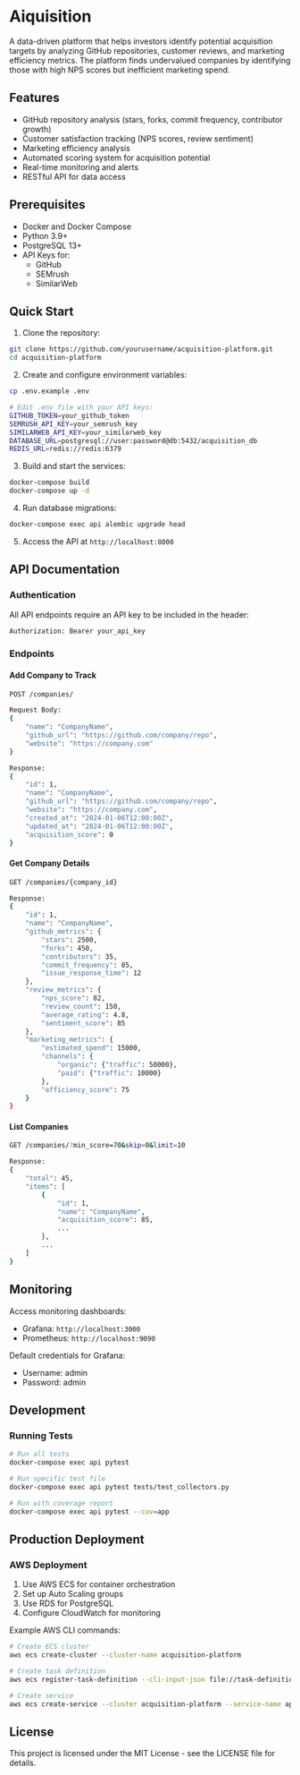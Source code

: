 # Aiquisition

A data-driven platform that helps investors identify potential acquisition targets by analyzing GitHub repositories, customer reviews, and marketing efficiency metrics. The platform finds undervalued companies by identifying those with high NPS scores but inefficient marketing spend.

## Features

- GitHub repository analysis (stars, forks, commit frequency, contributor growth)
- Customer satisfaction tracking (NPS scores, review sentiment)
- Marketing efficiency analysis
- Automated scoring system for acquisition potential
- Real-time monitoring and alerts
- RESTful API for data access

## Prerequisites

- Docker and Docker Compose
- Python 3.9+
- PostgreSQL 13+
- API Keys for:
  - GitHub
  - SEMrush
  - SimilarWeb

## Quick Start

1. Clone the repository:

```bash
git clone https://github.com/yourusername/acquisition-platform.git
cd acquisition-platform
```

2. Create and configure environment variables:

```bash
cp .env.example .env

# Edit .env file with your API keys:
GITHUB_TOKEN=your_github_token
SEMRUSH_API_KEY=your_semrush_key
SIMILARWEB_API_KEY=your_similarweb_key
DATABASE_URL=postgresql://user:password@db:5432/acquisition_db
REDIS_URL=redis://redis:6379
```

3. Build and start the services:

```bash
docker-compose build
docker-compose up -d
```

4. Run database migrations:

```bash
docker-compose exec api alembic upgrade head
```

5. Access the API at `http://localhost:8000`

## API Documentation

### Authentication

All API endpoints require an API key to be included in the header:

```bash
Authorization: Bearer your_api_key
```

### Endpoints

#### Add Company to Track

```bash
POST /companies/

Request Body:
{
    "name": "CompanyName",
    "github_url": "https://github.com/company/repo",
    "website": "https://company.com"
}

Response:
{
    "id": 1,
    "name": "CompanyName",
    "github_url": "https://github.com/company/repo",
    "website": "https://company.com",
    "created_at": "2024-01-06T12:00:00Z",
    "updated_at": "2024-01-06T12:00:00Z",
    "acquisition_score": 0
}
```

#### Get Company Details

```bash
GET /companies/{company_id}

Response:
{
    "id": 1,
    "name": "CompanyName",
    "github_metrics": {
        "stars": 2500,
        "forks": 450,
        "contributors": 35,
        "commit_frequency": 85,
        "issue_response_time": 12
    },
    "review_metrics": {
        "nps_score": 82,
        "review_count": 150,
        "average_rating": 4.8,
        "sentiment_score": 85
    },
    "marketing_metrics": {
        "estimated_spend": 15000,
        "channels": {
            "organic": {"traffic": 50000},
            "paid": {"traffic": 10000}
        },
        "efficiency_score": 75
    }
}
```

#### List Companies

```bash
GET /companies/?min_score=70&skip=0&limit=10

Response:
{
    "total": 45,
    "items": [
        {
            "id": 1,
            "name": "CompanyName",
            "acquisition_score": 85,
            ...
        },
        ...
    ]
}
```

## Monitoring

Access monitoring dashboards:

- Grafana: `http://localhost:3000`
- Prometheus: `http://localhost:9090`

Default credentials for Grafana:

- Username: admin
- Password: admin

## Development

### Running Tests

```bash
# Run all tests
docker-compose exec api pytest

# Run specific test file
docker-compose exec api pytest tests/test_collectors.py

# Run with coverage report
docker-compose exec api pytest --cov=app
```

## Production Deployment

### AWS Deployment

1. Use AWS ECS for container orchestration
2. Set up Auto Scaling groups
3. Use RDS for PostgreSQL
4. Configure CloudWatch for monitoring

Example AWS CLI commands:

```bash
# Create ECS cluster
aws ecs create-cluster --cluster-name acquisition-platform

# Create task definition
aws ecs register-task-definition --cli-input-json file://task-definition.json

# Create service
aws ecs create-service --cluster acquisition-platform --service-name api --task-definition api:1
```

## License

This project is licensed under the MIT License - see the LICENSE file for details.
